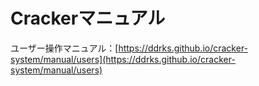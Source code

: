 # Crackerマニュアル

ユーザー操作マニュアル：[https://ddrks.github.io/cracker-system/manual/users](https://ddrks.github.io/cracker-system/manual/users)
